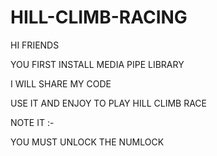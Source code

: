 # HILL-CLIMB-RACING


HI FRIENDS 

YOU FIRST INSTALL MEDIA PIPE LIBRARY 

I WILL SHARE MY CODE 

USE IT AND ENJOY TO PLAY HILL CLIMB RACE



NOTE IT :-

YOU MUST UNLOCK THE NUMLOCK
